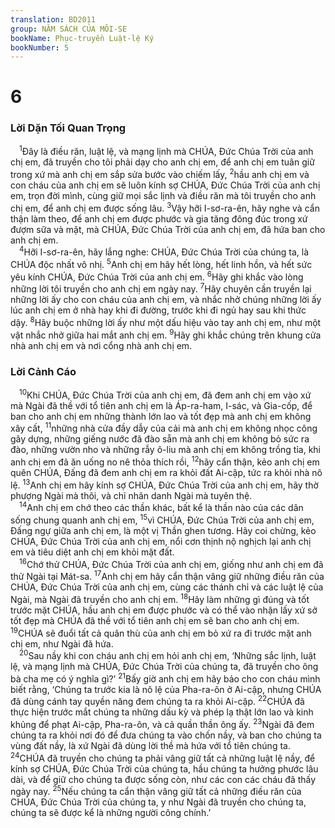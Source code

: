 ```yaml
---
translation: BD2011
group: NĂM SÁCH CỦA MÔI-SE
bookName: Phục-truyền Luật-lệ Ký 
bookNumber: 5
---
```


<div class="title"><h1>6</h1><h3>Lời Dặn Tối Quan Trọng</h3></div>
<span class="verse phu_6_1"> <sup>1</sup>Ðây là điều răn, luật lệ, và mạng lịnh mà CHÚA, Ðức Chúa Trời của anh chị em, đã truyền cho tôi phải dạy cho anh chị em, để anh chị em tuân giữ trong xứ mà anh chị em sắp sửa bước vào chiếm lấy, </span>
<span class="verse phu_6_2"><sup>2</sup>hầu anh chị em và con cháu của anh chị em sẽ luôn kính sợ CHÚA, Ðức Chúa Trời của anh chị em, trọn đời mình, cùng giữ mọi sắc lịnh và điều răn mà tôi truyền cho anh chị em, để anh chị em được sống lâu. </span>
<span class="verse phu_6_3"><sup>3</sup>Vậy hỡi I-sơ-ra-ên, hãy nghe và cẩn thận làm theo, để anh chị em được phước và gia tăng đông đúc trong xứ đượm sữa và mật, mà CHÚA, Ðức Chúa Trời của anh chị em, đã hứa ban cho anh chị em.<br/></span>
<span class="verse phu_6_4"> <sup>4</sup>Hỡi I-sơ-ra-ên, hãy lắng nghe: CHÚA, Ðức Chúa Trời của chúng ta, là CHÚA độc nhất vô nhị. </span>
<span class="verse phu_6_5"><sup>5</sup>Anh chị em hãy hết lòng, hết linh hồn, và hết sức yêu kính CHÚA, Ðức Chúa Trời của anh chị em. </span>
<span class="verse phu_6_6"><sup>6</sup>Hãy ghi khắc vào lòng những lời tôi truyền cho anh chị em ngày nay. </span>
<span class="verse phu_6_7"><sup>7</sup>Hãy chuyên cần truyền lại những lời ấy cho con cháu của anh chị em, và nhắc nhở chúng những lời ấy lúc anh chị em ở nhà hay khi đi đường, trước khi đi ngủ hay sau khi thức dậy. </span>
<span class="verse phu_6_8"><sup>8</sup>Hãy buộc những lời ấy như một dấu hiệu vào tay anh chị em, như một vật nhắc nhở giữa hai mắt anh chị em. </span>
<span class="verse phu_6_9"><sup>9</sup>Hãy ghi khắc chúng trên khung cửa nhà anh chị em và nơi cổng nhà anh chị em.<br/></span>
<div class="title"><h3>Lời Cảnh Cáo</h3></div>
<span class="verse phu_6_10"> <sup>10</sup>Khi CHÚA, Ðức Chúa Trời của anh chị em, đã đem anh chị em vào xứ mà Ngài đã thề với tổ tiên anh chị em là Áp-ra-ham, I-sác, và Gia-cốp, để ban cho anh chị em những thành lớn lao và tốt đẹp mà anh chị em không xây cất, </span>
<span class="verse phu_6_11"><sup>11</sup>những nhà cửa đầy dẫy của cải mà anh chị em không nhọc công gây dựng, những giếng nước đã đào sẵn mà anh chị em không bỏ sức ra đào, những vườn nho và những rẫy ô-liu mà anh chị em không trồng tỉa, khi anh chị em đã ăn uống no nê thỏa thích rồi, </span>
<span class="verse phu_6_12"><sup>12</sup>hãy cẩn thận, kẻo anh chị em quên CHÚA, Ðấng đã đem anh chị em ra khỏi đất Ai-cập, tức ra khỏi nhà nô lệ. </span>
<span class="verse phu_6_13"><sup>13</sup>Anh chị em hãy kính sợ CHÚA, Ðức Chúa Trời của anh chị em, hãy thờ phượng Ngài mà thôi, và chỉ nhân danh Ngài mà tuyên thệ.<br/></span>
<span class="verse phu_6_14"> <sup>14</sup>Anh chị em chớ theo các thần khác, bất kể là thần nào của các dân sống chung quanh anh chị em, </span>
<span class="verse phu_6_15"><sup>15</sup>vì CHÚA, Ðức Chúa Trời của anh chị em, Ðấng ngự giữa anh chị em, là một vị Thần ghen tương. Hãy coi chừng, kẻo CHÚA, Ðức Chúa Trời của anh chị em, nổi cơn thịnh nộ nghịch lại anh chị em và tiêu diệt anh chị em khỏi mặt đất.<br/></span>
<span class="verse phu_6_16"> <sup>16</sup>Chớ thử CHÚA, Ðức Chúa Trời của anh chị em, giống như anh chị em đã thử Ngài tại Mát-sa. </span>
<span class="verse phu_6_17"><sup>17</sup>Anh chị em hãy cẩn thận vâng giữ những điều răn của CHÚA, Ðức Chúa Trời của anh chị em, cùng các thánh chỉ và các luật lệ của Ngài, mà Ngài đã truyền cho anh chị em. </span>
<span class="verse phu_6_18"><sup>18</sup>Hãy làm những gì đúng và tốt trước mặt CHÚA, hầu anh chị em được phước và có thể vào nhận lấy xứ sở tốt đẹp mà CHÚA đã thề với tổ tiên anh chị em sẽ ban cho anh chị em. </span>
<span class="verse phu_6_19"><sup>19</sup>CHÚA sẽ đuổi tất cả quân thù của anh chị em bỏ xứ ra đi trước mặt anh chị em, như Ngài đã hứa.<br/></span>
<span class="verse phu_6_20"> <sup>20</sup>Sau nầy khi con cháu anh chị em hỏi anh chị em, ‘Những sắc lịnh, luật lệ, và mạng lịnh mà CHÚA, Ðức Chúa Trời của chúng ta, đã truyền cho ông bà cha mẹ có ý nghĩa gì?’ </span>
<span class="verse phu_6_21"><sup>21</sup>Bấy giờ anh chị em hãy bảo cho con cháu mình biết rằng, ‘Chúng ta trước kia là nô lệ của Pha-ra-ôn ở Ai-cập, nhưng CHÚA đã dùng cánh tay quyền năng đem chúng ta ra khỏi Ai-cập. </span>
<span class="verse phu_6_22"><sup>22</sup>CHÚA đã thực hiện trước mắt chúng ta những dấu kỳ và phép lạ thật lớn lao và kinh khủng để phạt Ai-cập, Pha-ra-ôn, và cả quần thần ông ấy. </span>
<span class="verse phu_6_23"><sup>23</sup>Ngài đã đem chúng ta ra khỏi nơi đó để đưa chúng ta vào chốn nầy, và ban cho chúng ta vùng đất nầy, là xứ Ngài đã dùng lời thề mà hứa với tổ tiên chúng ta. </span>
<span class="verse phu_6_24"><sup>24</sup>CHÚA đã truyền cho chúng ta phải vâng giữ tất cả những luật lệ nầy, để kính sợ CHÚA, Ðức Chúa Trời của chúng ta, hầu chúng ta hưởng phước lâu dài, và để giữ cho chúng ta được sống còn, như các con các cháu đã thấy ngày nay. </span>
<span class="verse phu_6_25"><sup>25</sup>Nếu chúng ta cẩn thận vâng giữ tất cả những điều răn của CHÚA, Ðức Chúa Trời của chúng ta, y như Ngài đã truyền cho chúng ta, chúng ta sẽ được kể là những người công chính.’<br/></span>
